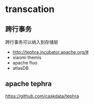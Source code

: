 # transcation

## 跨行事务

跨行事务可以纳入到存储层

- http://tephra.incubator.apache.org/#
- xiaomi themis
- apache fluo
- atlasDB

## apache tephra

https://github.com/caskdata/tephra